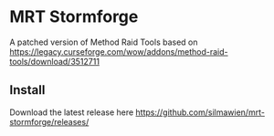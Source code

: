 # MRT Stormforge
A patched version of Method Raid Tools based on https://legacy.curseforge.com/wow/addons/method-raid-tools/download/3512711

## Install
Download the latest release here https://github.com/silmawien/mrt-stormforge/releases/
